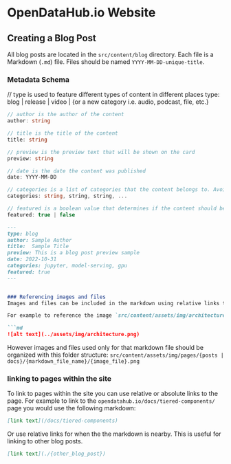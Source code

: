 # OpenDataHub.io Website


## Creating a Blog Post

All blog posts are located in the `src/content/blog` directory. Each file is a Markdown (`.md`) file. Files should be named `YYYY-MM-DD-unique-title`.

### Metadata Schema
// type is used to feature different types of content in different places
type: blog | release | video | {or a new category i.e. audio, podcast, file, etc.}

```ts
// author is the author of the content
author: string

// title is the title of the content
title: string

// preview is the preview text that will be shown on the card
preview: string

// date is the date the content was published
date: YYYY-MM-DD

// categories is a list of categories that the content belongs to. Avoid spaces in the category names.
categories: string, string, string, ...

// featured is a boolean value that determines if the content should be featured on the home page and or community page
featured: true | false
```

```md
---
type: blog
author: Sample Author
title:  Sample Title
preview: This is a blog post preview sample
date: 2022-10-31
categories: jupyter, model-serving, gpu
featured: true
---


### Referencing images and files
Images and files can be included in the markdown using relative links to files in the `src/content/assets/img` or `src/content/assets/files` directories.

For example to reference the image `src/content/assets/img/architecture.png` you would use the following markdown:

```md
![alt text](../assets/img/architecture.png)
```

However images and files used only for that markdown file should be organized with this folder structure: `src/content/assets/img/pages/{posts | docs}/{markdown_file_name}/{image_file}.png`

### linking to pages within the site
To link to pages within the site you can use relative or absolute links to the page. For example to link to the `opendatahub.io/docs/tiered-components/` page you would use the following markdown:

```md
[link text](/docs/tiered-components)
```

Or use relative links for when the the markdown is nearby. This is useful for linking to other blog posts.
    
```md
[link text](./{other_blog_post})
```

